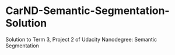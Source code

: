 # CarND-Semantic-Segmentation-Solution
Solution to Term 3, Project 2 of Udacity Nanodegree: Semantic Segmentation
